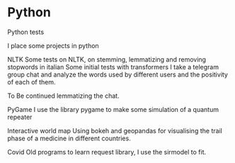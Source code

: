 # Python
Python tests

I place some projects in python

NLTK
Some tests on NLTK, on stemming, lemmatizing and removing stopwords in italian
Some initial tests with transformers
I take a telegram group chat and analyze the words used by different users and the positivity of each of them.

To Be continued lemmatizing the chat.


PyGame
I use the library pygame to make some simulation of a quantum repeater


Interactive world map
Using bokeh and geopandas for visualising the trail phase of a medicine in different countries.


Covid
Old programs to learn request library, I use the sirmodel to fit.
